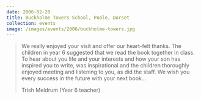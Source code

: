 ```yaml
---
date: 2006-02-20
title: Buckholme Towers School, Poole, Dorset
collection: events
image: /images/events/2006/buckholme-towers.jpg
---
```


> We really enjoyed your visit and offer our heart-felt thanks. The children in year 6 suggested that we read the book together in class. To hear about you life and your interests and how your son has inspired you to write, was inspirational and the children thoroughly enjoyed meeting and listening to you, as did the staff. We wish you every success in the future with your next book...
> 
> <footer>Trish Meldrum (Year 6 teacher)</footer>
